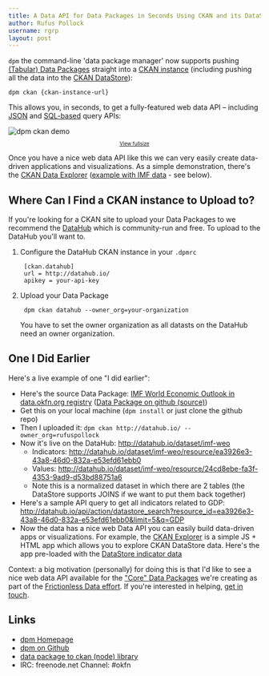 ```yaml
---
title: A Data API for Data Packages in Seconds Using CKAN and its DataStore
author: Rufus Pollock
username: rgrp
layout: post
---
```


`dpm` the command-line 'data package manager' now supports pushing [(Tabular)
Data Packages][dp-overview] straight into a [CKAN instance][ckan] (including
pushing all the data into the [CKAN DataStore][datastore]):

    dpm ckan {ckan-instance-url}

This allows you, in seconds, to get a fully-featured web data API &ndash; including [JSON][ds-json] and
[SQL-based][ds-sql] query APIs:

<img src="http://assets.okfnlabs.org/p/dpm/img/dpm-ckan.gif" alt="dpm ckan demo" />

<p style="text-align: center; font-size: x-small"><a href="http://assets.okfnlabs.org/p/dpm/img/dpm-ckan.gif">View fullsize</a></p>

Once you have a nice web data API like this we can very easily create data-driven applications and visualizations. As a simple demonstration, there's the [CKAN Data Explorer][explorer] ([example with IMF data][explorer-imf] - see below).

[explorer]: http://dev.rufuspollock.org/ckan-explorer/
[explorer-imf]: http://dev.rufuspollock.org/ckan-explorer/?endpoint=http://datahub.io&resource=ea3926e3-43a8-46d0-832a-e53efd61ebb0

## Where Can I Find a CKAN instance to Upload to?

If you're looking for a CKAN site to upload your Data Packages to we recommend
the [DataHub][] which is community-run and free. To upload to the DataHub
you'll want to.

1. Configure the DataHub CKAN instance in your `.dpmrc`

        [ckan.datahub]
        url = http://datahub.io/
        apikey = your-api-key

2. Upload your Data Package

        dpm ckan datahub --owner_org=your-organization

   You have to set the owner organization as all datasts on the DataHub need an
   owner organization.

## One I Did Earlier

Here's a live example of one "I did earlier":

* Here's the source Data Package: [IMF World Economic Outlook in data.okfn.org
  registry][imf-weo] ([Data Package on github
  (source)](https://github.com/datasets/imf-weo))
* Get this on your local machine (`dpm install` or just clone the github repo)
* Then I uploaded it: `dpm ckan http://datahub.io/ --owner_org=rufuspollock`
* Now it's live on the DataHub: <http://datahub.io/dataset/imf-weo>
  * Indicators: <http://datahub.io/dataset/imf-weo/resource/ea3926e3-43a8-46d0-832a-e53efd61ebb0>
  * Values: <http://datahub.io/dataset/imf-weo/resource/24cd8ebe-fa3f-4353-9ad9-d53bd88751a6>
  * Note this is a normalized dataset in which there are 2 tables (the
    DataStore supports JOINS if we want to put them back together)
* Here's a sample API query to get all indicators related to GDP: <http://datahub.io/api/action/datastore_search?resource_id=ea3926e3-43a8-46d0-832a-e53efd61ebb0&limit=5&q=GDP>
* Now the data has a nice web Data API you can easily build data-driven apps or
  visualizations. For example, the [CKAN Explorer][explorer] is a simple JS +
  HTML app which allows you to explore CKAN DataStore data. Here's the app
  pre-loaded with the [DataStore indicator data][explorer-imf]

[imf-weo]: http://data.okfn.org/data/core/imf-weo

Context: a big motivation (personally) for doing this is that I'd like to see a
nice web data API available for the ["Core" Data Packages][core] we're creating
as part of the [Frictionless Data effort][frictionless]. If you're interested
in helping, [get in touch][discuss-dp].

[dp-overview]: http://data.okfn.org/standards
[ckan]: http://ckan.org/
[datastore]: http://docs.ckan.org/en/latest/maintaining/datastore.html
[ds-json]: http://docs.ckan.org/en/latest/maintaining/datastore.html#ckanext.datastore.logic.action.datastore_search
[ds-sql]: http://docs.ckan.org/en/latest/maintaining/datastore.html#ckanext.datastore.logic.action.datastore_search_sql
[DataHub]: http://datahub.io/
[frictionless]: http://data.okfn.org/
[core]: http://data.okfn.org/data/
[discuss-dp]: http://discuss.okfn.org/t/data-packages-creating-finding-and-tooling/48

## Links

* [dpm Homepage](http://data.okfn.org/tools/)
* [dpm on Github](https://github.com/okfn/dpm)
* [data package to ckan (node) library](https://github.com/okfn/datapackage-ckan)
* IRC: freenode.net Channel: #okfn

